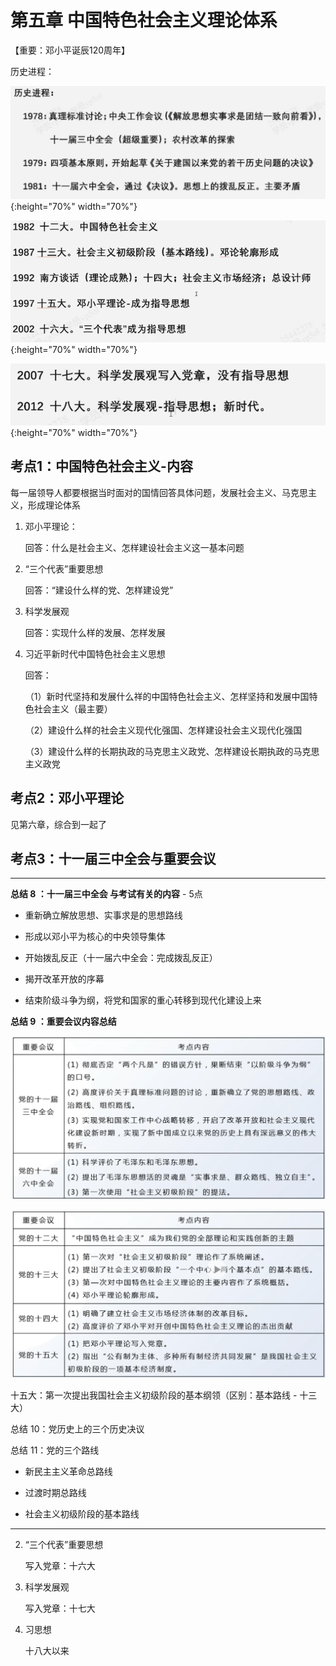 # 第五章 中国特色社会主义理论体系

【重要：邓小平诞辰120周年】

历史进程：

![alt text](image-15.png){:height="70%" width="70%"}

![alt text](image-16.png){:height="70%" width="70%"}

![alt text](image-17.png){:height="70%" width="70%"}

## 考点1：中国特色社会主义-内容

每一届领导人都要根据当时面对的国情回答具体问题，发展社会主义、马克思主义，形成理论体系

1. 邓小平理论：

    回答：什么是社会主义、怎样建设社会主义这一基本问题

2. “三个代表”重要思想

    回答：“建设什么样的党、怎样建设党”

3. 科学发展观

    回答：实现什么样的发展、怎样发展

4. 习近平新时代中国特色社会主义思想

    回答：

    （1）新时代坚持和发展什么祥的中国特色社会主义、怎样坚持和发展中国特色社会主义（最主要）

    （2）建设什么样的社会主义现代化强国、怎样建设社会主义现代化强国

    （3）建设什么样的长期执政的马克思主义政党、怎样建设长期执政的马克思主义政党

## 考点2：邓小平理论

见第六章，综合到一起了

## 考点3：十一届三中全会与重要会议

---

**总结 8 ：十一届三中全会 与考试有关的内容** - 5点

- 重新确立解放思想、实事求是的思想路线

- 形成以邓小平为核心的中央领导集体

- 开始拨乱反正（十一届六中全会：完成拨乱反正）

- 揭开改革开放的序幕

- 结束阶级斗争为纲，将党和国家的重心转移到现代化建设上来

**总结 9 ：重要会议内容总结**

![alt text](image-6.png)

![alt text](image-7.png)

十五大：第一次提出我国社会主义初级阶段的基本纲领（区别：基本路线 - 十三大）

总结 10：党历史上的三个历史决议

总结 11：党的三个路线

- 新民主主义革命总路线

- 过渡时期总路线

- 社会主义初级阶段的基本路线

---

2. “三个代表”重要思想

    写入党章：十六大

3. 科学发展观

    写入党章：十七大

4. 习思想

    十八大以来

